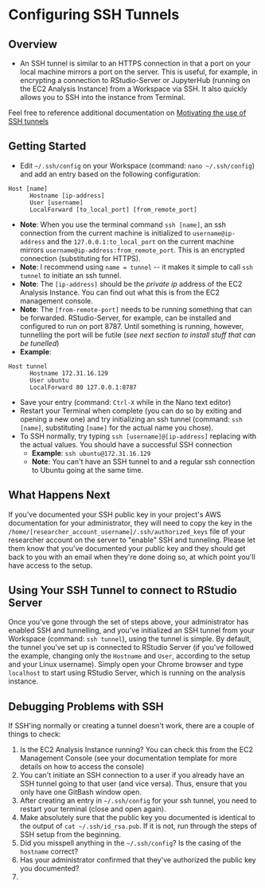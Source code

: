 # Configuring SSH Tunnels

## Overview
- An SSH tunnel is similar to an HTTPS connection in that a port on your local machine mirrors a port on the server. This is useful, for example, in encrypting a connection to RStudio-Server or JupyterHub (running on the EC2 Analysis Instance) from a Workspace via SSH. It also quickly allows you to SSH into the instance from Terminal.

Feel free to reference additional documentation on [Motivating the use of SSH tunnels](https://help.ubuntu.com/community/SSH/OpenSSH/PortForwarding)

## Getting Started
- Edit `~/.ssh/config` on your Workspace (command: `nano ~/.ssh/config`) and add an entry based on the following configuration:
```
Host [name]
      Hostname [ip-address]
      User [username]
      LocalForward [to_local_port] [from_remote_port]
```
  - **Note**: When you use the terminal command `ssh [name]`, an ssh connection from the current machine is initialized to `username@ip-address` and the `127.0.0.1:to_local_port` on the current machine mirrors `username@ip-address:from_remote_port`. This is an encrypted connection (substituting for HTTPS).
  - **Note**: I recommend using `name = tunnel` -- it makes it simple to call `ssh tunnel` to initiate an ssh tunnel.
  - **Note**: The `[ip-address]` should be the _private ip_ address of the EC2 Analysis Instance. You can find out what this is from the EC2 management console.
  - **Note**: The `[from-remote-port]` needs to be running something that can be forwarded. RStudio-Server, for example, can be installed and configured to run on port 8787. Until something is running, however, tunnelling the port will be futile (_see next section to install stuff that can be tunelled_)
  - **Example**:
  ```
  Host tunnel
        Hostname 172.31.16.129
        User ubuntu
        LocalForward 80 127.0.0.1:8787
  ```
- Save your entry (command: `Ctrl-X` while in the Nano text editor)
- Restart your Terminal when complete (you can do so by exiting and opening a new one) and try initializing an ssh tunnel (command: `ssh [name]`, substituting `[name]` for the actual name you chose).
- To SSH normally, try typing `ssh [username]@[ip-address]` replacing with the actual values. You should have a successful SSH connection
  - **Example**: `ssh ubuntu@172.31.16.129`
  - **Note**: You can't have an SSH tunnel to and a regular ssh connection to Ubuntu going at the same time.

## What Happens Next
If you've documented your SSH public key in your project's AWS documentation for your administrator, they will need to copy the key in the `/home/[researcher_account_username]/.ssh/authorized_keys` file of your researcher account on the server to "enable" SSH and tunneling. Please let them know that you've documented your public key and they should get back to you with an email when they're done doing so, at which point you'll have access to the setup.

## Using Your SSH Tunnel to connect to RStudio Server
Once you've gone through the set of steps above, your administrator has enabled SSH and tunnelling, and you've initialized an SSH tunnel from your Workspace (command: `ssh tunnel`), using the tunnel is simple. By default, the tunnel you've set up is connected to RStudio Server (if you've followed the example, changing only the `Hostname` and `User`, according to the setup and your Linux username). Simply open your Chrome browser and type `localhost` to start using RStudio Server, which is running on the analysis instance.

## Debugging Problems with SSH
If SSH'ing normally or creating a tunnel doesn't work, there are a couple of things to check:
1. Is the EC2 Analysis Instance running? You can check this from the EC2 Management Console (see your documentation template for more details on how to access the console)
2. You can't initiate an SSH connection to a user if you already have an SSH tunnel going to that user (and vice versa). Thus, ensure that you only have one GitBash window open.
3. After creating an entry in `~/.ssh/config` for your ssh tunnel, you need to restart your terminal (close and open again).
4. Make absolutely sure that the public key you documented is identical to the output of `cat ~/.ssh/id_rsa.pub`. If it is not, run through the steps of SSH setup from the beginning.
5. Did you misspell anything in the `~/.ssh/config`? Is the casing of the `hostname` correct?
6. Has your administrator confirmed that they've authorized the public key you documented?
7.

